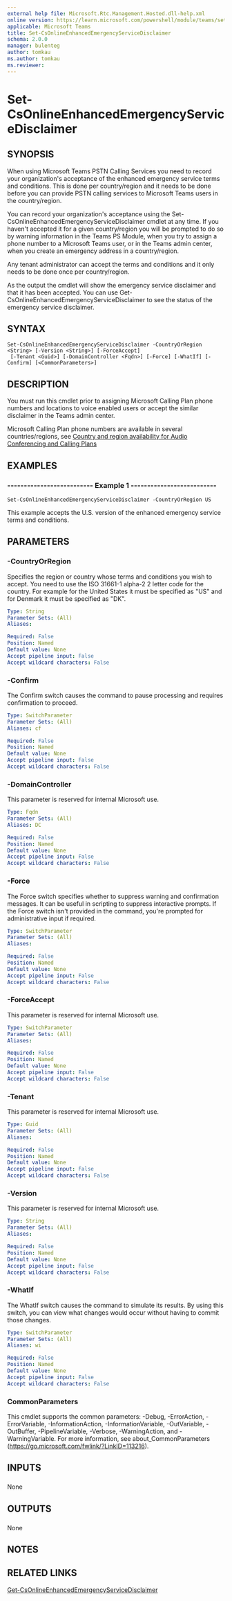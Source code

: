 ```yaml
---
external help file: Microsoft.Rtc.Management.Hosted.dll-help.xml 
online version: https://learn.microsoft.com/powershell/module/teams/set-csonlineenhancedemergencyservicedisclaimer
applicable: Microsoft Teams
title: Set-CsOnlineEnhancedEmergencyServiceDisclaimer
schema: 2.0.0
manager: bulenteg
author: tomkau
ms.author: tomkau
ms.reviewer:
---
```


# Set-CsOnlineEnhancedEmergencyServiceDisclaimer

## SYNOPSIS
When using Microsoft Teams PSTN Calling Services you need to record your organization's acceptance of the enhanced emergency service terms and conditions. This is done per
country/region and it needs to be done before you can provide PSTN calling services to Microsoft Teams users in the country/region.

You can record your organization's acceptance using the Set-CsOnlineEnhancedEmergencyServiceDisclaimer cmdlet at any time. If you haven't accepted it for a given country/region
you will be prompted to do so by warning information in the Teams PS Module, when you try to assign a phone number to a Microsoft Teams user, or in the Teams admin center,
when you create an emergency address in a country/region.

Any tenant administrator can accept the terms and conditions and it only needs to be done once per country/region.

As the output the cmdlet will show the emergency service disclaimer and that it has been accepted. You can use Get-CsOnlineEnhancedEmergencyServiceDisclaimer to see the status of the emergency service disclaimer.

## SYNTAX

```
Set-CsOnlineEnhancedEmergencyServiceDisclaimer -CountryOrRegion <String> [-Version <String>] [-ForceAccept]
 [-Tenant <Guid>] [-DomainController <Fqdn>] [-Force] [-WhatIf] [-Confirm] [<CommonParameters>]
```

## DESCRIPTION
You must run this cmdlet prior to assigning Microsoft Calling Plan phone numbers and locations to voice enabled users or accept the similar disclaimer in the Teams admin center.

Microsoft Calling Plan phone numbers are available in several countries/regions, see [Country and region availability for Audio Conferencing and Calling Plans](https://learn.microsoft.com/MicrosoftTeams/country-and-region-availability-for-audio-conferencing-and-calling-plans/country-and-region-availability-for-audio-conferencing-and-calling-plans)


## EXAMPLES

### -------------------------- Example 1 --------------------------
```
Set-CsOnlineEnhancedEmergencyServiceDisclaimer -CountryOrRegion US
```

This example accepts the U.S.
version of the enhanced emergency service terms and conditions.


## PARAMETERS

### -CountryOrRegion
Specifies the region or country whose terms and conditions you wish to accept. You need to use the ISO 31661-1 alpha-2 2 letter code for the country. For example for the United States it must be specified as "US" and for Denmark it must be specified as "DK".

```yaml
Type: String
Parameter Sets: (All)
Aliases: 

Required: False
Position: Named
Default value: None
Accept pipeline input: False
Accept wildcard characters: False
```

### -Confirm
The Confirm switch causes the command to pause processing and requires confirmation to proceed.

```yaml
Type: SwitchParameter
Parameter Sets: (All)
Aliases: cf

Required: False
Position: Named
Default value: None
Accept pipeline input: False
Accept wildcard characters: False
```

### -DomainController
This parameter is reserved for internal Microsoft use.

```yaml
Type: Fqdn
Parameter Sets: (All)
Aliases: DC

Required: False
Position: Named
Default value: None
Accept pipeline input: False
Accept wildcard characters: False
```

### -Force
The Force switch specifies whether to suppress warning and confirmation messages.
It can be useful in scripting to suppress interactive prompts.
If the Force switch isn't provided in the command, you're prompted for administrative input if required.

```yaml
Type: SwitchParameter
Parameter Sets: (All)
Aliases: 

Required: False
Position: Named
Default value: None
Accept pipeline input: False
Accept wildcard characters: False
```

### -ForceAccept
This parameter is reserved for internal Microsoft use.

```yaml
Type: SwitchParameter
Parameter Sets: (All)
Aliases: 

Required: False
Position: Named
Default value: None
Accept pipeline input: False
Accept wildcard characters: False
```

### -Tenant
This parameter is reserved for internal Microsoft use.

```yaml
Type: Guid
Parameter Sets: (All)
Aliases: 

Required: False
Position: Named
Default value: None
Accept pipeline input: False
Accept wildcard characters: False
```

### -Version
This parameter is reserved for internal Microsoft use.

```yaml
Type: String
Parameter Sets: (All)
Aliases: 

Required: False
Position: Named
Default value: None
Accept pipeline input: False
Accept wildcard characters: False
```

### -WhatIf
The WhatIf switch causes the command to simulate its results.
By using this switch, you can view what changes would occur without having to commit those changes.

```yaml
Type: SwitchParameter
Parameter Sets: (All)
Aliases: wi

Required: False
Position: Named
Default value: None
Accept pipeline input: False
Accept wildcard characters: False
```

### CommonParameters
This cmdlet supports the common parameters: -Debug, -ErrorAction, -ErrorVariable, -InformationAction, -InformationVariable, -OutVariable, -OutBuffer, -PipelineVariable, -Verbose, -WarningAction, and -WarningVariable. For more information, see about_CommonParameters (https://go.microsoft.com/fwlink/?LinkID=113216).

## INPUTS

###  
None

## OUTPUTS

###  
None

## NOTES

## RELATED LINKS
[Get-CsOnlineEnhancedEmergencyServiceDisclaimer](Get-CsOnlineEnhancedEmergencyServiceDisclaimer.md)
